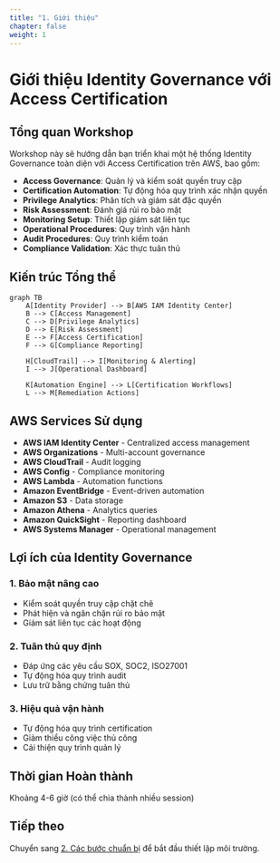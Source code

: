 ```yaml
---
title: "1. Giới thiệu"
chapter: false
weight: 1
---
```


# Giới thiệu Identity Governance với Access Certification

## Tổng quan Workshop

Workshop này sẽ hướng dẫn bạn triển khai một hệ thống Identity Governance toàn diện với Access Certification trên AWS, bao gồm:

- **Access Governance**: Quản lý và kiểm soát quyền truy cập
- **Certification Automation**: Tự động hóa quy trình xác nhận quyền
- **Privilege Analytics**: Phân tích và giám sát đặc quyền
- **Risk Assessment**: Đánh giá rủi ro bảo mật
- **Monitoring Setup**: Thiết lập giám sát liên tục
- **Operational Procedures**: Quy trình vận hành
- **Audit Procedures**: Quy trình kiểm toán
- **Compliance Validation**: Xác thực tuân thủ

## Kiến trúc Tổng thể

```mermaid
graph TB
    A[Identity Provider] --> B[AWS IAM Identity Center]
    B --> C[Access Management]
    C --> D[Privilege Analytics]
    D --> E[Risk Assessment]
    E --> F[Access Certification]
    F --> G[Compliance Reporting]
    
    H[CloudTrail] --> I[Monitoring & Alerting]
    I --> J[Operational Dashboard]
    
    K[Automation Engine] --> L[Certification Workflows]
    L --> M[Remediation Actions]
```

## AWS Services Sử dụng

- **AWS IAM Identity Center** - Centralized access management
- **AWS Organizations** - Multi-account governance
- **AWS CloudTrail** - Audit logging
- **AWS Config** - Compliance monitoring
- **AWS Lambda** - Automation functions
- **Amazon EventBridge** - Event-driven automation
- **Amazon S3** - Data storage
- **Amazon Athena** - Analytics queries
- **Amazon QuickSight** - Reporting dashboard
- **AWS Systems Manager** - Operational management

## Lợi ích của Identity Governance

### 1. Bảo mật nâng cao
- Kiểm soát quyền truy cập chặt chẽ
- Phát hiện và ngăn chặn rủi ro bảo mật
- Giám sát liên tục các hoạt động

### 2. Tuân thủ quy định
- Đáp ứng các yêu cầu SOX, SOC2, ISO27001
- Tự động hóa quy trình audit
- Lưu trữ bằng chứng tuân thủ

### 3. Hiệu quả vận hành
- Tự động hóa quy trình certification
- Giảm thiểu công việc thủ công
- Cải thiện quy trình quản lý

## Thời gian Hoàn thành

Khoảng 4-6 giờ (có thể chia thành nhiều session)

## Tiếp theo

Chuyển sang [2. Các bước chuẩn bị](../2-cac-buoc-chuan-bi) để bắt đầu thiết lập môi trường.